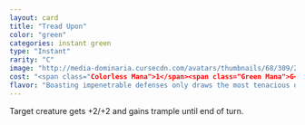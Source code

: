 ```yaml
---
layout: card
title: "Tread Upon"
color: "green"
categories: instant green
type: "Instant"
rarity: "C"
image: "http://media-dominaria.cursecdn.com/avatars/thumbnails/68/309/200/283/635618388651503348.png"
cost: "<span class="Colorless Mana">1</span><span class="Green Mana">G</span>"
flavor: "Boasting impenetrable defenses only draws the most tenacious of attackers."
---
```


Target creature gets +2/+2 and gains trample until end of turn.
